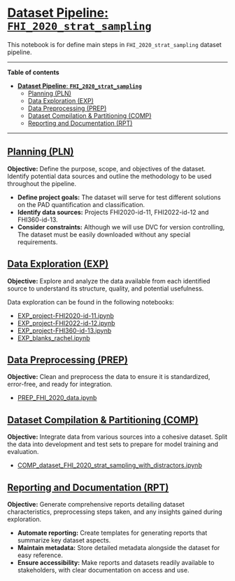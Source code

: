 # <a id='toc1_'></a>[**Dataset Pipeline**: **`FHI_2020_strat_sampling`**](#toc0_)

This notebook is for define main steps in `FHI_2020_strat_sampling` dataset pipeline.


---

**Table of contents**<a id='toc0_'></a>    
- [**Dataset Pipeline**: **`FHI_2020_strat_sampling`**](#dataset-pipeline-fhi_2020_strat_sampling)
	- [Planning (PLN)](#planning-pln)
	- [Data Exploration (EXP)](#data-exploration-exp)
	- [Data Preprocessing (PREP)](#data-preprocessing-prep)
	- [Dataset Compilation \& Partitioning (COMP)](#dataset-compilation--partitioning-comp)
	- [Reporting and Documentation (RPT)](#reporting-and-documentation-rpt)

<!-- vscode-jupyter-toc-config
	numbering=false
	anchor=true
	flat=false
	minLevel=1
	maxLevel=6
	/vscode-jupyter-toc-config -->
<!-- THIS CELL WILL BE REPLACED ON TOC UPDATE. DO NOT WRITE YOUR TEXT IN THIS CELL -->

---

## <a id='toc1_1_'></a>[Planning (PLN)](#toc0_)

**Objective:** Define the purpose, scope, and objectives of the dataset. Identify potential data sources and outline the methodology to be used throughout the pipeline.

- **Define project goals:** The dataset will serve for test different solutions on the PAD quantification and classification.
- **Identify data sources:** Projects FHI2020-id-11, FHI2022-id-12 and FHI360-id-13.
- **Consider constraints:** Although we will use DVC for version controlling, The dataset must be easily downloaded without any special requirements. 

## <a id='toc1_2_'></a>[Data Exploration (EXP)](#toc0_)

**Objective:** Explore and analyze the data available from each identified source to understand its structure, quality, and potential usefulness.

Data exploration can be found in the following notebooks:

- [EXP_project-FHI2020-id-11.ipynb](EXP/EXP_project-FHI2020-id-11.ipynb)
- [EXP_project-FHI2022-id-12.ipynb](EXP/EXP_project-FHI2022-id-12.ipynb)
- [EXP_project-FHI360-id-13.ipynb](EXP/EXP_project-FHI360-id-13.ipynb)
- [EXP_blanks_rachel.ipynb](EXP/EXP_blanks_rachel.ipynb)

## <a id='toc1_3_'></a>[Data Preprocessing (PREP)](#toc0_)

**Objective:** Clean and preprocess the data to ensure it is standardized, error-free, and ready for integration.


- [PREP_FHI_2020_data.ipynb](PREP/PREP_FHI_2020_data.ipynb)

## <a id='toc1_4_'></a>[Dataset Compilation & Partitioning (COMP)](#toc0_)

**Objective:** Integrate data from various sources into a cohesive dataset. Split the data into development and test sets to prepare for model training and evaluation.

- [COMP_dataset_FHI_2020_strat_sampling_with_distractors.ipynb](COMP/COMP_dataset_FHI_2020_strat_sampling_with_distractors.ipynb)

## <a id='toc1_5_'></a>[Reporting and Documentation (RPT)](#toc0_)

**Objective:** Generate comprehensive reports detailing dataset characteristics, preprocessing steps taken, and any insights gained during exploration.

- **Automate reporting:** Create templates for generating reports that summarize key dataset aspects.
- **Maintain metadata:** Store detailed metadata alongside the dataset for easy reference.
- **Ensure accessibility:** Make reports and datasets readily available to stakeholders, with clear documentation on access and use.
